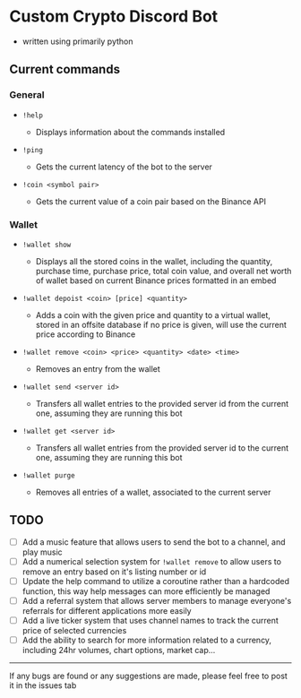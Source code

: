 # Custom Crypto Discord Bot
- written using primarily python 

## Current commands
### General
- `!help`
  - Displays information about the commands installed  
    

- `!ping`
  - Gets the current latency of the bot to the server

    
- `!coin <symbol pair>`
  - Gets the current value of a coin pair based on the Binance API
    
### Wallet
- `!wallet show`
  - Displays all the stored coins in the wallet, including the quantity, purchase time, purchase price,
    total coin value, and overall net worth of wallet based on current Binance prices formatted in an embed


- `!wallet depoist <coin> [price] <quantity>`
  - Adds a coin with the given price and quantity to a virtual wallet, stored in an offsite database
    if no price is given, will use the current price according to Binance
    

- `!wallet remove <coin> <price> <quantity> <date> <time> `
  - Removes an entry from the wallet


- `!wallet send <server id>`
  - Transfers all wallet entries to the provided server id from the current one, assuming they are running this bot
    

- `!wallet get <server id>`
  - Transfers all wallet entries from the provided server id to the current one, assuming they are running this bot
    

- `!wallet purge`
  - Removes all entries of a wallet, associated to the current server
   
## TODO
- [ ] Add a music feature that allows users to send the bot to a channel, and play music
- [ ] Add a numerical selection system for `!wallet remove` to allow users to remove an entry based on it's listing number or id
- [ ] Update the help command to utilize a coroutine rather than a hardcoded function, this way help messages can more efficiently be managed 
- [ ] Add a referral system that allows server members to manage everyone's referrals for different applications more easily 
- [ ] Add a live ticker system that uses channel names to track the current price of selected currencies 
- [ ] Add the ability to search for more information related to a currency, including 24hr volumes, chart options, market cap...

---
If any bugs are found or any suggestions are made, please feel free to post it in the issues tab